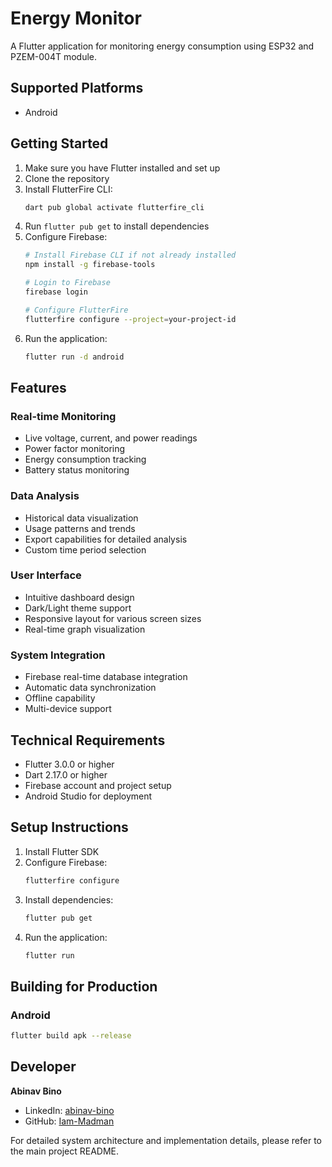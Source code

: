 # Energy Monitor

A Flutter application for monitoring energy consumption using ESP32 and PZEM-004T module.

## Supported Platforms

- Android

## Getting Started

1. Make sure you have Flutter installed and set up
2. Clone the repository
3. Install FlutterFire CLI:
   ```bash
   dart pub global activate flutterfire_cli
   ```
4. Run `flutter pub get` to install dependencies
5. Configure Firebase:
   ```bash
   # Install Firebase CLI if not already installed
   npm install -g firebase-tools
   
   # Login to Firebase
   firebase login
   
   # Configure FlutterFire
   flutterfire configure --project=your-project-id
   ```
6. Run the application:
   ```bash
   flutter run -d android
   ```

## Features

### Real-time Monitoring
- Live voltage, current, and power readings
- Power factor monitoring
- Energy consumption tracking
- Battery status monitoring

### Data Analysis
- Historical data visualization
- Usage patterns and trends
- Export capabilities for detailed analysis
- Custom time period selection

### User Interface
- Intuitive dashboard design
- Dark/Light theme support
- Responsive layout for various screen sizes
- Real-time graph visualization

### System Integration
- Firebase real-time database integration
- Automatic data synchronization
- Offline capability
- Multi-device support

## Technical Requirements

- Flutter 3.0.0 or higher
- Dart 2.17.0 or higher
- Firebase account and project setup
- Android Studio for deployment

## Setup Instructions

1. Install Flutter SDK
2. Configure Firebase:
   ```bash
   flutterfire configure
   ```
3. Install dependencies:
   ```bash
   flutter pub get
   ```
4. Run the application:
   ```bash
   flutter run
   ```

## Building for Production

### Android
```bash
flutter build apk --release
```

## Developer

**Abinav Bino**
- LinkedIn: [abinav-bino](https://www.linkedin.com/in/abinav-bino/)
- GitHub: [Iam-Madman](https://github.com/Iam-Madman)

For detailed system architecture and implementation details, please refer to the main project README.
